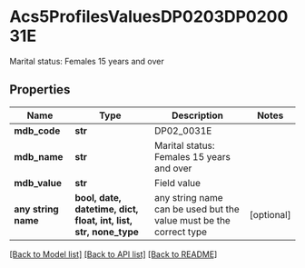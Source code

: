 # Acs5ProfilesValuesDP0203DP020031E

Marital status: Females 15 years and over

## Properties
Name | Type | Description | Notes
------------ | ------------- | ------------- | -------------
**mdb_code** | **str** | DP02_0031E | 
**mdb_name** | **str** | Marital status: Females 15 years and over | 
**mdb_value** | **str** | Field value | 
**any string name** | **bool, date, datetime, dict, float, int, list, str, none_type** | any string name can be used but the value must be the correct type | [optional]

[[Back to Model list]](../README.md#documentation-for-models) [[Back to API list]](../README.md#documentation-for-api-endpoints) [[Back to README]](../README.md)


